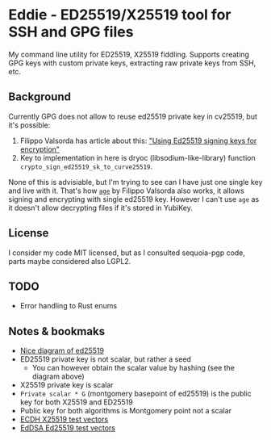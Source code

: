# Eddie - ED25519/X25519 tool for SSH and GPG files

My command line utility for ED25519, X25519 fiddling. Supports creating GPG keys with custom private keys, extracting raw private keys from SSH, etc.

## Background

Currently GPG does not allow to reuse ed25519 private key in cv25519, but it's possible:

1. Filippo Valsorda has article about this: ["Using Ed25519 signing keys for encryption"](https://words.filippo.io/using-ed25519-keys-for-encryption/)
2. Key to implementation in here is dryoc (libsodium-like-library) function `crypto_sign_ed25519_sk_to_curve25519`.

None of this is advisiable, but I'm trying to see can I have just one single key
and live with it. That's how [`age`](https://github.com/FiloSottile/age) by
Filippo Valsorda also works, it allows signing and encrypting with single
ed25519 key. However I can't use `age` as it doesn't allow decrypting files if
it's stored in YubiKey.

## License

I consider my code MIT licensed, but as I consulted sequoia-pgp code, parts maybe considered also LGPL2.

## TODO

-   Error handling to Rust enums

## Notes & bookmaks

-   [Nice diagram of ed25519](https://blog.mozilla.org/warner/2011/11/29/ed25519-keys/)
-   ED25519 private key is not scalar, but rather a seed
    -   You can however obtain the scalar value by hashing (see the diagram above)
-   X25519 private key is scalar
-   `Private scalar * G` (montgomery basepoint of ed25519) is the public key for both X25519 and ED25519
-   Public key for both algorithms is Montgomery point not a scalar
-   [ECDH X25519 test vectors](https://www.rfc-editor.org/rfc/rfc7748#section-6.1)
-   [EdDSA Ed25519 test vectors](https://www.rfc-editor.org/rfc/rfc8032#page-24)
